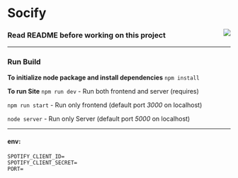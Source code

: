 # Socify

<img src="https://user-images.githubusercontent.com/60336295/174442559-bf0a3d70-8467-4b66-9b76-5cc3f13415d3.png" align="right" />

### Read README before working on this project

---





### Run Build
**To initialize node package and install dependencies** `npm install`

**To run Site**
`npm run dev` -  Run both frontend and server (requires)

`npm run start` - Run only frontend (default port _3000_ on localhost)

`node server` - Run only Server (default port _5000_ on localhost)

---

#### env:
```
SPOTIFY_CLIENT_ID=
SPOTIFY_CLIENT_SECRET=
PORT=
```

